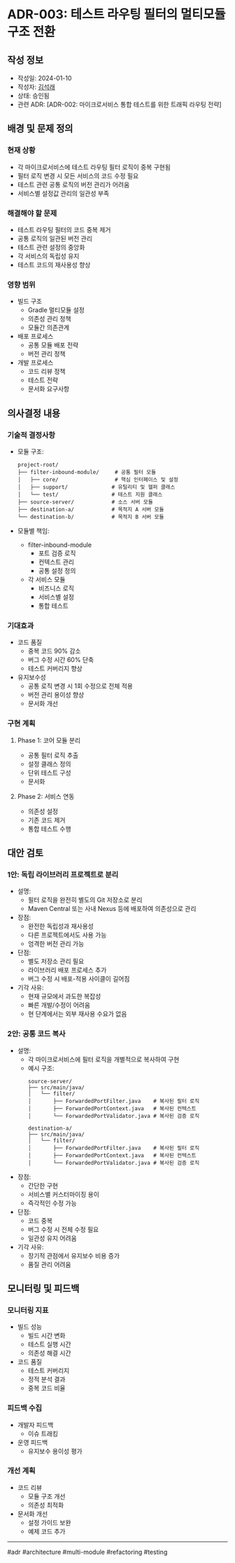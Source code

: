 # ADR-003: 테스트 라우팅 필터의 멀티모듈 구조 전환

## 작성 정보

- 작성일: 2024-01-10
- 작성자: [김석래](https://github.com/seokrae)
- 상태: 승인됨
- 관련 ADR: [ADR-002: 마이크로서비스 통합 테스트를 위한 트래픽 라우팅 전략]

## 배경 및 문제 정의

### 현재 상황

- 각 마이크로서비스에 테스트 라우팅 필터 로직이 중복 구현됨
- 필터 로직 변경 시 모든 서비스의 코드 수정 필요
- 테스트 관련 공통 로직의 버전 관리가 어려움
- 서비스별 설정값 관리의 일관성 부족

### 해결해야 할 문제

- 테스트 라우팅 필터의 코드 중복 제거
- 공통 로직의 일관된 버전 관리
- 테스트 관련 설정의 중앙화
- 각 서비스의 독립성 유지
- 테스트 코드의 재사용성 향상

### 영향 범위

- 빌드 구조
    - Gradle 멀티모듈 설정
    - 의존성 관리 정책
    - 모듈간 의존관계
- 배포 프로세스
    - 공통 모듈 배포 전략
    - 버전 관리 정책
- 개발 프로세스
    - 코드 리뷰 정책
    - 테스트 전략
    - 문서화 요구사항

## 의사결정 내용

### 기술적 결정사항

- 모듈 구조:
  ```
  project-root/
  ├── filter-inbound-module/     # 공통 필터 모듈
  │   ├── core/                  # 핵심 인터페이스 및 설정
  │   ├── support/              # 유틸리티 및 헬퍼 클래스
  │   └── test/                 # 테스트 지원 클래스
  ├── source-server/            # 소스 서버 모듈
  ├── destination-a/            # 목적지 A 서버 모듈
  └── destination-b/            # 목적지 B 서버 모듈
  ```

- 모듈별 책임:
    - filter-inbound-module
        - 포트 검증 로직
        - 컨텍스트 관리
        - 공통 설정 정의
    - 각 서비스 모듈
        - 비즈니스 로직
        - 서비스별 설정
        - 통합 테스트

### 기대효과

- 코드 품질
    - 중복 코드 90% 감소
    - 버그 수정 시간 60% 단축
    - 테스트 커버리지 향상
- 유지보수성
    - 공통 로직 변경 시 1회 수정으로 전체 적용
    - 버전 관리 용이성 향상
    - 문서화 개선

### 구현 계획

1. Phase 1: 코어 모듈 분리
    - 공통 필터 로직 추출
    - 설정 클래스 정의
    - 단위 테스트 구성
    - 문서화

2. Phase 2: 서비스 연동
    - 의존성 설정
    - 기존 코드 제거
    - 통합 테스트 수행

## 대안 검토

### 1안: 독립 라이브러리 프로젝트로 분리

- 설명:
    - 필터 로직을 완전히 별도의 Git 저장소로 분리
    - Maven Central 또는 사내 Nexus 등에 배포하여 의존성으로 관리
- 장점:
    - 완전한 독립성과 재사용성
    - 다른 프로젝트에서도 사용 가능
    - 엄격한 버전 관리 가능
- 단점:
    - 별도 저장소 관리 필요
    - 라이브러리 배포 프로세스 추가
    - 버그 수정 시 배포-적용 사이클이 길어짐
- 기각 사유:
    - 현재 규모에서 과도한 복잡성
    - 빠른 개발/수정이 어려움
    - 현 단계에서는 외부 재사용 수요가 없음

### 2안: 공통 코드 복사

- 설명:
    - 각 마이크로서비스에 필터 로직을 개별적으로 복사하여 구현
    - 예시 구조:
      ```
      source-server/
      ├── src/main/java/
      │   └── filter/
      │       ├── ForwardedPortFilter.java    # 복사된 필터 로직
      │       ├── ForwardedPortContext.java   # 복사된 컨텍스트
      │       └── ForwardedPortValidator.java # 복사된 검증 로직
      
      destination-a/
      ├── src/main/java/
      │   └── filter/
      │       ├── ForwardedPortFilter.java    # 복사된 필터 로직
      │       ├── ForwardedPortContext.java   # 복사된 컨텍스트
      │       └── ForwardedPortValidator.java # 복사된 검증 로직
      ```
- 장점:
    - 간단한 구현
    - 서비스별 커스터마이징 용이
    - 즉각적인 수정 가능
- 단점:
    - 코드 중복
    - 버그 수정 시 전체 수정 필요
    - 일관성 유지 어려움
- 기각 사유:
    - 장기적 관점에서 유지보수 비용 증가
    - 품질 관리 어려움

## 모니터링 및 피드백

### 모니터링 지표

- 빌드 성능
    - 빌드 시간 변화
    - 테스트 실행 시간
    - 의존성 해결 시간
- 코드 품질
    - 테스트 커버리지
    - 정적 분석 결과
    - 중복 코드 비율

### 피드백 수집

- 개발자 피드백
    - 이슈 트래킹
- 운영 피드백
    - 유지보수 용이성 평가

### 개선 계획

- 코드 리뷰
    - 모듈 구조 개선
    - 의존성 최적화
- 문서화 개선
    - 설정 가이드 보완
    - 예제 코드 추가

---
#adr #architecture #multi-module #refactoring #testing 